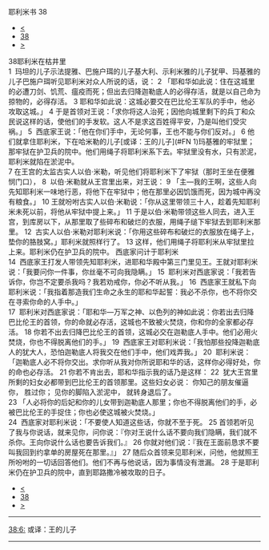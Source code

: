 ﻿





 耶利米书 38




* [<](bible/JER37.md)
* [38](bible/JER.md)
* [>](bible/JER39.md)



 
38耶利米在枯井里  
1  玛坦的儿子示法提雅、巴施户珥的儿子基大利、示利米雅的儿子犹甲、玛基雅的儿子巴施户珥听见耶利米对众人所说的话，说： 
2 「耶和华如此说：住在这城里的必遭刀剑、饥荒、瘟疫而死；但出去归降迦勒底人的必得存活，就是以自己命为掠物的，必得存活。 
3 耶和华如此说：这城必要交在巴比伦王军队的手中，他必攻取这城。」 
4 于是首领对王说：「求你将这人治死；因他向城里剩下的兵丁和众民说这样的话，使他们的手发软。这人不是求这百姓得平安，乃是叫他们受灾祸。」 
5  西底家王说：「他在你们手中，无论何事，王也不能与你们反对。」 
6 他们就拿住耶利米，下在哈米勒的儿子[或译：王的儿子](#FN
1)玛基雅的牢狱里；那牢狱在护卫兵的院中。他们用绳子将耶利米系下去。牢狱里没有水，只有淤泥，耶利米就陷在淤泥中。  
7 在王宫的太监古实人以伯·米勒，听见他们将耶利米下了牢狱（那时王坐在便雅悯门口）， 
8  以伯·米勒就从王宫里出来，对王说： 
9 「主—我的王啊，这些人向先知耶利米一味地行恶，将他下在牢狱中；他在那里必因饥饿而死，因为城中再没有粮食。」 
10 王就吩咐古实人以伯·米勒说：「你从这里带领三十人，趁着先知耶利米未死以前，将他从牢狱中提上来。」 
11 于是以伯·米勒带领这些人同去，进入王宫，到库房以下，从那里取了些碎布和破烂的衣服，用绳子缒下牢狱去到耶利米那里。 
12  古实人以伯·米勒对耶利米说：「你用这些碎布和破烂的衣服放在绳子上，垫你的胳肢窝。」耶利米就照样行了。 
13 这样，他们用绳子将耶利米从牢狱里拉上来。耶利米仍在护卫兵的院中。 西底家问计于耶利米  
14  西底家王打发人带领先知耶利米，进耶和华殿中第三门里见王。王就对耶利米说：「我要问你一件事，你丝毫不可向我隐瞒。」 
15  耶利米对西底家说：「我若告诉你，你岂不定要杀我吗？我若劝戒你，你必不听从我。」 
16  西底家王就私下向耶利米说：「我指着那造我们生命之永生的耶和华起誓：我必不杀你，也不将你交在寻索你命的人手中。」  
17  耶利米对西底家说：「耶和华—万军之神、以色列的神如此说：你若出去归降巴比伦王的首领，你的命就必存活，这城也不致被火焚烧，你和你的全家都必存活。 
18 你若不出去归降巴比伦王的首领，这城必交在迦勒底人手中。他们必用火焚烧，你也不得脱离他们的手。」 
19  西底家王对耶利米说：「我怕那些投降迦勒底人的犹大人，恐怕迦勒底人将我交在他们手中，他们戏弄我。」 
20  耶利米说：「迦勒底人必不将你交出。求你听从我对你所说耶和华的话，这样你必得好处，你的命也必存活。 
21 你若不肯出去，耶和华指示我的话乃是这样： 
22  犹大王宫里所剩的妇女必都带到巴比伦王的首领那里。这些妇女必说： 你知己的朋友催逼你， 胜过你； 见你的脚陷入淤泥中， 就转身退后了。  
23 「人必将你的后妃和你的儿女带到迦勒底人那里；你也不得脱离他们的手，必被巴比伦王的手捉住；你也必使这城被火焚烧。」  
24  西底家对耶利米说：「不要使人知道这些话，你就不至于死。 
25 首领若听见了我与你说话，就来见你，问你说：『你对王说什么话不要向我们隐瞒，我们就不杀你。王向你说什么话也要告诉我们。』 
26 你就对他们说：『我在王面前恳求不要叫我回到约拿单的房屋死在那里。』」 
27 随后众首领来见耶利米，问他，他就照王所吩咐的一切话回答他们。他们不再与他说话，因为事情没有泄漏。 
28 于是耶利米仍在护卫兵的院中，直到耶路撒冷被攻取的日子。 
* [<](bible/JER37.md)
* [38](bible/JER.md)
* [>](bible/JER39.md)





---


[38:6:](#V6)
或译：王的儿子




---









